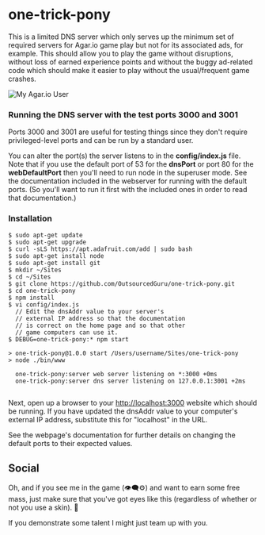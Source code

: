 # one-trick-pony
This is a limited DNS server which only serves up the minimum set of required servers for Agar.io game play but not for its associated ads, for example. This should allow you to play the game without disruptions, without loss of earned experience points and without the buggy ad-related code which should make it easier to play without the usual/frequent game crashes.

![My Agar.io User](https://cloud.githubusercontent.com/assets/15971213/20247431/fda5b152-a980-11e6-801e-492c75d5457f.jpg)

### Running the DNS server with the test ports 3000 and 3001

Ports 3000 and 3001 are useful for testing things since they don't require privileged-level ports and can be run by a standard user.

You can alter the port(s) the server listens to in the **config/index.js** file. Note that if you use the default port of 53 for the **dnsPort** or port 80 for the **webDefaultPort** then you'll need to run node in the superuser mode. See the documentation included in the webserver for running with the default ports. (So you'll want to run it first with the included ones in order to read that documentation.)

### Installation

```
$ sudo apt-get update
$ sudo apt-get upgrade
$ curl -sLS https://apt.adafruit.com/add | sudo bash
$ sudo apt-get install node
$ sudo apt-get install git
$ mkdir ~/Sites
$ cd ~/Sites
$ git clone https://github.com/OutsourcedGuru/one-trick-pony.git
$ cd one-trick-pony
$ npm install
$ vi config/index.js
  // Edit the dnsAddr value to your server's
  // external IP address so that the documentation
  // is correct on the home page and so that other
  // game computers can use it.
$ DEBUG=one-trick-pony:* npm start

> one-trick-pony@1.0.0 start /Users/username/Sites/one-trick-pony
> node ./bin/www

  one-trick-pony:server web server listening on *:3000 +0ms
  one-trick-pony:server dns server listening on 127.0.0.1:3001 +2ms
 
```

Next, open up a browser to your [http://localhost:3000](http://localhost:3000) website which should be running. If you have updated the dnsAddr value to your computer's external IP address, substitute this for "localhost" in the URL.

See the webpage's documentation for further details on changing the default ports to their expected values.

## Social

Oh, and if you see me in the game (👁‍🗨⚙) and want to earn some free mass, just make sure that you've got eyes like this (regardless of whether or not you use a skin). 👀

If you demonstrate some talent I might just team up with you.
